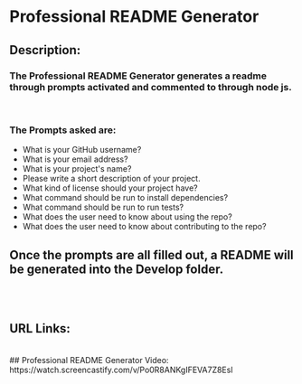 # Professional README Generator

## Description:
### The Professional README Generator generates a readme through prompts activated and commented to through node js.
<br>

### The Prompts asked are:
* What is your GitHub username?
* What is your email address?
* What is your project's name?
* Please write a short description of your project.
* What kind of license should your project have?
* What command should be run to install dependencies?
* What command should be run to run tests?
* What does the user need to know about using the repo?
* What does the user need to know about contributing to the repo?

## Once the prompts are all filled out, a README will be generated into the Develop folder.

<br>
<br>

## URL Links:
<br>
## Professional README Generator Video: https://watch.screencastify.com/v/Po0R8ANKgIFEVA7Z8Esl